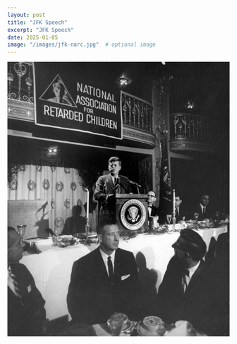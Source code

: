 ```yaml
---
layout: post
title: "JFK Speech"
excerpt: "JFK Speech"
date: 2025-01-05
image: "/images/jfk-narc.jpg"  # optional image
---
```


<img src="/images/jfk-narc.jpg">
